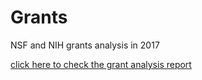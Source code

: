 # Grants
NSF and NIH grants analysis in 2017


[click here to check the grant analysis report](https://xiangmei21.github.io/Grants/)
